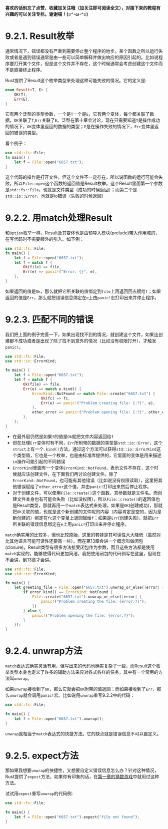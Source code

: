 **喜欢的话别忘了点赞、收藏加关注哦（加关注即可阅读全文），对接下来的教程有兴趣的可以关注专栏。谢谢喵！(=^･ω･^=)**
# 9.2.1. Result枚举
通常情况下，错误都没有严重到需要停止整个程序的地步。某个函数之所以运行失败或者是遇到错误通常是由一些可以简单解释并做出响应的原因引起的。比如说程序要打开某个文件，但是这个文件并不存在，这个时候通常会考虑创建这个文件而不是直接终止程序。

Rust提供了Result这个枚举类型来处理这种可能失败的情况。它的定义是:
```rust
enum Result<T, E> {
	OK(T),
	Err(E),
}
```
它有两个泛型的类型参数，一个是`T`一个是`E`，它有两个变体，每个都关联了数据，`OK`关联了`T`,`Err`关联了`E`。泛型在第十章会讨论，现在只需要知道`T`是操作成功的情况下，`OK`变体里返回的数据的类型；`E`是在操作失败的情况下，`Err`变体里返回的错误的类型。

看个例子：
```rust
use std::fs::File;  
fn main() {  
    let f = File::open("6657.txt");  
}
```
这个代码的操作是打开文件，但这个文件不一定存在，所以说函数的运行可能会失败，所以`File::open`这个函数的返回值是Result枚举。这个Result里面第一个参数是`std::fs::File`，也就是文件类型（成功的时候返回）；而第二个是`std::io::Error`，也就是io错误（失败的时候返回）

# 9.2.2. 用match处理Result
和`Option`枚举一样，Result及其变体也是由预导入模块(prelude)带入作用域的，在写代码时不需要额外的引入。如下例：
```rust
use std::fs::File;  
fn main() {  
    let f = File::open("6657.txt");  
    let f = match f {  
        Ok(file) => file,  
        Err(e) => panic!("Error: {}", e),  
    };  
}
```
如果返回的值是`Ok`，那么就把它所关联的值绑定到`file`上再返回回去赋给`f`；如果返回的值是`Err`，那么就把错误信息绑定在`e`上由`panic!`宏打印出来并停止程序。

# 9.2.3. 匹配不同的错误
我们把上面的例子完善一下，如果出现找不到的情况，就创建这个文件，如果连创建都不成功或者是出现了除了找不到意外的情况（比如没有权限打开），才触发`panic!`。
```rust
use std::fs::File;  
use std::io::ErrorKind;  
  
fn main() {  
    let f = File::open("6657.txt");  
    let f = match f {  
        Ok(file) => file,  
        Err(e) => match e.kind() {  
            ErrorKind::NotFound => match File::create("6657.txt") {  
                Ok(fc) => fc,  
                Err(e) => panic!("Problem creating file: {:?}", e),  
            },  
            other_error => panic!("Problem opening file: {:?}", other_error),  
        },  
    };  
}
```
- 在最外层仍然是如果`f`的值是`Ok`就把文件内容返回给`f`
- 但在处理`Err`变体时有不同，`Err`所附带的数据的类型是`std::io::Error`，这个`struct`上有一个`.kind()`方法，通过这个方法可以获得`std::io::ErrorKind`这个类型值，它也是一个枚举，也是由标准库提供的，它里面的变体是用来描述`io`操作可能引起的不同错误
- `ErrorKind`里面有一个变体`ErrorKind::NotFound`，表示文件不存在，这个时候就应该创建文件，在下面我们再讨论创建文件。除了`ErrorKind::NotFound`，也可能有其他错误（比如说没有权限读取），这里把其他错误赋给了`other_error`这个值，并由`panic!`打印出来然后停止程序。
- 对于创建文件，可以使用`File::create()`这个函数，其参数就是文件名。而创建文件本身也有可能会失败（比如没权限），所以`File::create()`的返回值也是Result类型，那就再用一个`match`表达式来处理，如果是`OK`(创建成功)，那就把`OK`关联的值，也就是这个新创建的文件呢的内容（内容肯定是空的，因为是新创建的）绑定在`fc`这个变量上返回赋给`f`；如果是`Err`(创建失败)，就把`Err`所关联的错误信息绑定在`e`上用`panic!`打印出来并停止程序。

`match`确实用的比较多，但也比较原始，这里的套娃是其可读性大大降低（虽然对比其他语言可能可读性还要高一些）。而在第13章会讲一个概念叫做闭包(closure)，Result类型有很多方法接受闭包作为参数，而且这些方法都是使用`match`实现的，能够使得代码更加简洁，我把使用闭包的代码例写在这里，但现在不会讲，到13章才会讲。
```rust
use std::fs::File;
use std::io::ErrorKind;

fn main() {
    let greeting_file = File::open("6657.txt").unwrap_or_else(|error| {
        if error.kind() == ErrorKind::NotFound {
            File::create("6657.txt").unwrap_or_else(|error| {
                panic!("Problem creating the file: {error:?}");
            })
        } else {
            panic!("Problem opening the file: {error:?}");
        }
    });
}
```

# 9.2.4. unwrap方法
`match`表达式确实灵活有用，但写出来的代码也确实复杂了一些，而Result这个枚举类型本身也定义了许多的辅助方法来应对各式各样的任务，其中有一个常用的方法叫`unwrap`。

如果`unwrap`接收到了`OK`，那么它就会把`OK`附带的值返回；而如果接收到了`Err`，那么`unwrap`就会调用`panic!`宏。比如说用`unwrap`重写9.2.2中的代码：
```rust
use std::fs::File;  
  
fn main() {  
    let f = File::open("6657.txt").unwrap();  
}
```

`unwrap`就相当于`match`表达式的快捷方法。它的缺点就是错误信息不可以自定义。

# 9.2.5. expect方法
那如果我想要`unwrap`的快捷性，又想要自定义错误信息怎么办？针对这种情况，Rust提供了`expect`方法，如果你有印象的话，在[第一章的猜数游戏](https://blog.csdn.net/weixin_71793197/article/details/144337413)中就用过这种方法。

试试用`expect`重写`unwrap`的代码例:
```rust
use std::fs::File;  
  
fn main() {  
    let f = File::open("6657.txt").expect("file not found");  
}
```

